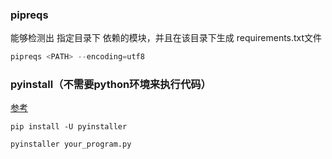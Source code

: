### pipreqs
能够检测出 指定目录下 依赖的模块，并且在该目录下生成 requirements.txt文件
```python
pipreqs <PATH> --encoding=utf8
```

### pyinstall（不需要python环境来执行代码）
[参考](https://pyinstaller.org/en/stable/)
```shell
pip install -U pyinstaller

pyinstaller your_program.py
```

